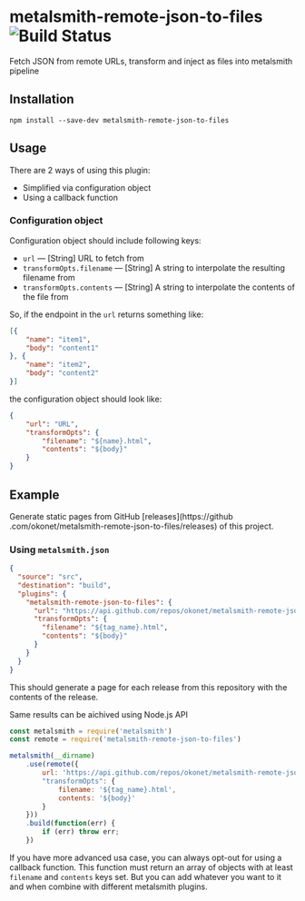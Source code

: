 # metalsmith-remote-json-to-files ![Build Status](https://travis-ci.org/okonet/metalsmith-remote-json-to-files.svg?branch=master)

Fetch JSON from remote URLs, transform and inject as files into metalsmith pipeline

## Installation

`npm install --save-dev metalsmith-remote-json-to-files`

## Usage

There are 2 ways of using this plugin:

* Simplified via configuration object
* Using a callback function

### Configuration object

Configuration object should include following keys:

* `url` — [String] URL to fetch from
* `transformOpts.filename` — [String] A string to interpolate the resulting filename from
* `transformOpts.contents` — [String] A string to interpolate the contents of the file from

So, if the endpoint in the `url` returns something like:

```json
[{
    "name": "item1",
    "body": "content1"
}, {
    "name": "item2",
    "body": "content2"
}]
```

the configuration object should look like:

```json
{
    "url": "URL",
    "transformOpts": {
        "filename": "${name}.html",
        "contents": "${body}"
    }
}
```

## Example

Generate static pages from GitHub [releases](https://github
.com/okonet/metalsmith-remote-json-to-files/releases) of this project.

### Using `metalsmith.json` 

```json
{
  "source": "src",
  "destination": "build",
  "plugins": {
    "metalsmith-remote-json-to-files": {
      "url": "https://api.github.com/repos/okonet/metalsmith-remote-json-to-files/releases",
      "transformOpts": {
        "filename": "${tag_name}.html",
        "contents": "${body}"
      }
    }
  }
}
```

This should generate a page for each release from this repository with the contents of the 
release.
 
Same results can be aichived using Node.js API

```js
const metalsmith = require('metalsmith')
const remote = require('metalsmith-remote-json-to-files')

metalsmith(__dirname)
    .use(remote({
        url: 'https://api.github.com/repos/okonet/metalsmith-remote-json-to-files/releases',
        "transformOpts": {
            filename: '${tag_name}.html',
            contents: '${body}'
        }
    }))
    .build(function(err) {
        if (err) throw err;
    })
```

If you have more advanced usa case, you can always opt-out for using a callback function. This 
function must return an array of objects with at least `filename` and `contents` keys set. But 
you can add whatever you want to it and when combine with different metalsmith plugins. 
